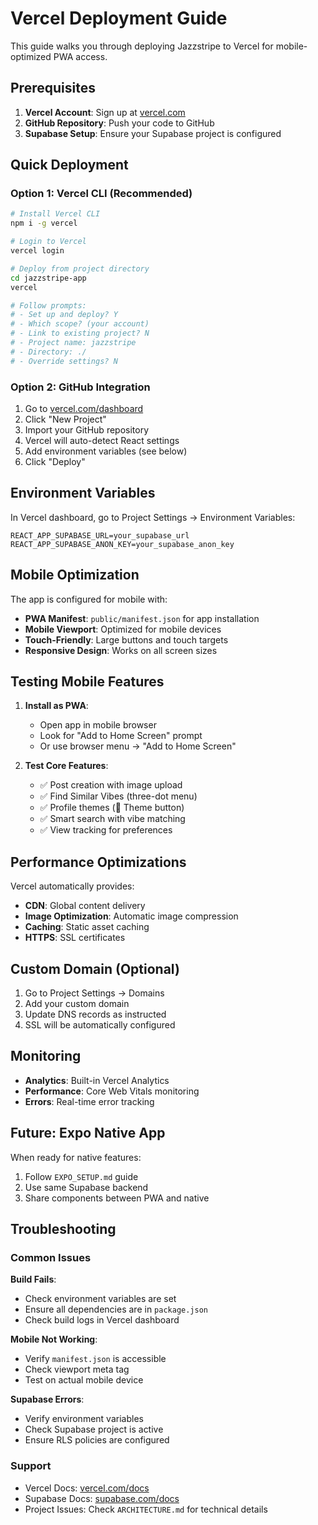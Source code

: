 # Vercel Deployment Guide

This guide walks you through deploying Jazzstripe to Vercel for mobile-optimized PWA access.

## Prerequisites

1. **Vercel Account**: Sign up at [vercel.com](https://vercel.com)
2. **GitHub Repository**: Push your code to GitHub
3. **Supabase Setup**: Ensure your Supabase project is configured

## Quick Deployment

### Option 1: Vercel CLI (Recommended)

```bash
# Install Vercel CLI
npm i -g vercel

# Login to Vercel
vercel login

# Deploy from project directory
cd jazzstripe-app
vercel

# Follow prompts:
# - Set up and deploy? Y
# - Which scope? (your account)
# - Link to existing project? N
# - Project name: jazzstripe
# - Directory: ./
# - Override settings? N
```

### Option 2: GitHub Integration

1. Go to [vercel.com/dashboard](https://vercel.com/dashboard)
2. Click "New Project"
3. Import your GitHub repository
4. Vercel will auto-detect React settings
5. Add environment variables (see below)
6. Click "Deploy"

## Environment Variables

In Vercel dashboard, go to Project Settings → Environment Variables:

```
REACT_APP_SUPABASE_URL=your_supabase_url
REACT_APP_SUPABASE_ANON_KEY=your_supabase_anon_key
```

## Mobile Optimization

The app is configured for mobile with:

- **PWA Manifest**: `public/manifest.json` for app installation
- **Mobile Viewport**: Optimized for mobile devices
- **Touch-Friendly**: Large buttons and touch targets
- **Responsive Design**: Works on all screen sizes

## Testing Mobile Features

1. **Install as PWA**:
   - Open app in mobile browser
   - Look for "Add to Home Screen" prompt
   - Or use browser menu → "Add to Home Screen"

2. **Test Core Features**:
   - ✅ Post creation with image upload
   - ✅ Find Similar Vibes (three-dot menu)
   - ✅ Profile themes (🎵 Theme button)
   - ✅ Smart search with vibe matching
   - ✅ View tracking for preferences

## Performance Optimizations

Vercel automatically provides:
- **CDN**: Global content delivery
- **Image Optimization**: Automatic image compression
- **Caching**: Static asset caching
- **HTTPS**: SSL certificates

## Custom Domain (Optional)

1. Go to Project Settings → Domains
2. Add your custom domain
3. Update DNS records as instructed
4. SSL will be automatically configured

## Monitoring

- **Analytics**: Built-in Vercel Analytics
- **Performance**: Core Web Vitals monitoring
- **Errors**: Real-time error tracking

## Future: Expo Native App

When ready for native features:
1. Follow `EXPO_SETUP.md` guide
2. Use same Supabase backend
3. Share components between PWA and native

## Troubleshooting

### Common Issues

**Build Fails**:
- Check environment variables are set
- Ensure all dependencies are in `package.json`
- Check build logs in Vercel dashboard

**Mobile Not Working**:
- Verify `manifest.json` is accessible
- Check viewport meta tag
- Test on actual mobile device

**Supabase Errors**:
- Verify environment variables
- Check Supabase project is active
- Ensure RLS policies are configured

### Support

- Vercel Docs: [vercel.com/docs](https://vercel.com/docs)
- Supabase Docs: [supabase.com/docs](https://supabase.com/docs)
- Project Issues: Check `ARCHITECTURE.md` for technical details

